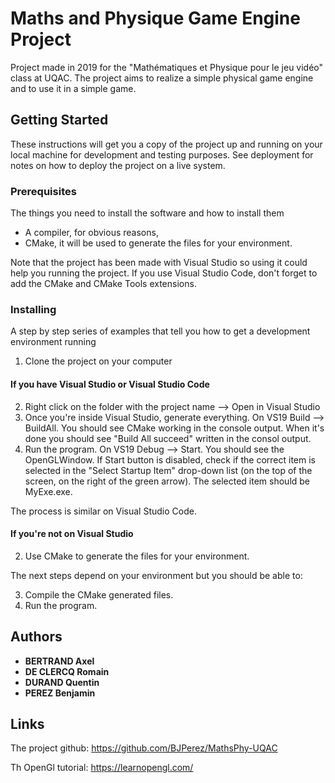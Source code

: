 # Maths and Physique Game Engine Project

Project made in 2019 for the "Mathématiques et Physique pour le jeu vidéo" class at UQAC.
The project aims to realize a simple physical game engine and to use it in a simple game.

## Getting Started

These instructions will get you a copy of the project up and running on your local machine for development and testing purposes. See deployment for notes on how to deploy the project on a live system.

### Prerequisites

The things you need to install the software and how to install them

- A compiler, for obvious reasons,
- CMake, it will be used to generate the files for your environment.

Note that the project has been made with Visual Studio so using it could help you running the project. If you use Visual Studio Code, don't forget to add the CMake and CMake Tools extensions.


### Installing

A step by step series of examples that tell you how to get a development environment running

1. Clone the project on your computer

#### If you have Visual Studio or Visual Studio Code

2. Right click on the folder with the project name --> Open in Visual Studio
3. Once you're inside Visual Studio, generate everything. On VS19 Build --> BuildAll. You should see CMake working in the console output. When it's done you should see "Build All succeed" written in the consol output. 
4. Run the program. On VS19 Debug --> Start. You should see the OpenGLWindow. If Start button is disabled, check if the correct item is selected in the "Select Startup Item" drop-down list (on the top of the screen, on the right of the green arrow). The selected item should be MyExe.exe.

The process is similar on Visual Studio Code.

#### If you're not on Visual Studio

2. Use CMake to generate the files for your environment.

The next steps depend on your environment but you should be able to:

3. Compile the CMake generated files.
4. Run the program.

## Authors


* **BERTRAND Axel**
* **DE CLERCQ Romain**
* **DURAND Quentin**
* **PEREZ Benjamin**

## Links
The project github: https://github.com/BJPerez/MathsPhy-UQAC

Th OpenGl tutorial: https://learnopengl.com/
